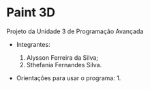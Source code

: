 # Paint 3D
Projeto da Unidade 3 de Programação Avançada
- Integrantes:
  1. Alysson Ferreira da Silva;
  2. Sthefania Fernandes Silva.
  
- Orientações para usar o programa:
  1. 

